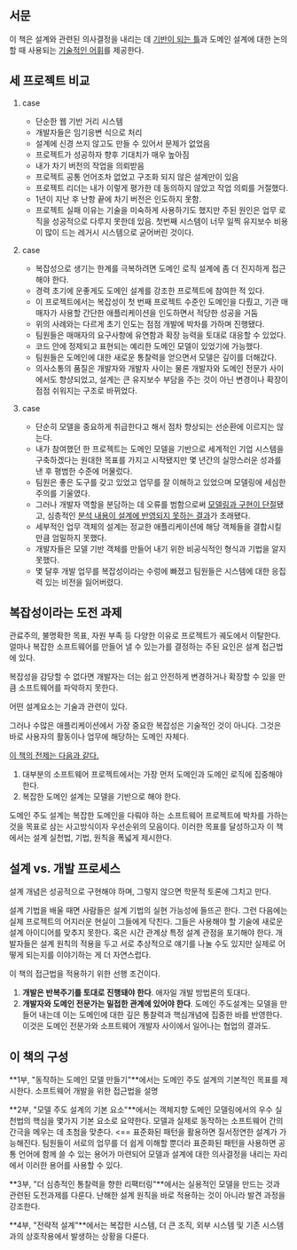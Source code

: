 ## 서문

이 책은 설계와 관련된 의사결정을 내리는 데 <u>기반이 되는 틀</u>과 도메인 설계에 대한 논의할 때 사용되는 <u>기술적인 어휘</u>를 제공한다.



## 세 프로젝트 비교

1. case 
    * 단순한 웹 기반 거리 시스템
    * 개발자들은 임기응변 식으로 처리
    * 설계에 신경 쓰지 않고도 만들 수 있어서 문제가 없었음
    * 프로젝트가 성공하자 향후 기대치가 매우 높아짐
    * 내가 차기 버전의 작업을 의뢰받음
    * 프로젝트 공통 언어조차 없었고 구조화 되지 않은 설계만이 있음
    * 프로젝트 리더는 내가 이렇게 평가한 데 동의하지 않았고 작업 의뢰를 거절했다.
    * 1년이 지난 후 난항 끝에 차기 버전은 인도하지 못함.
    * 프로젝트 실패 이유는 기술을 미숙하게 사용하기도 했지만 주된 원인은 업무 로직을 성공적으로 다루지 못한데 있음.
        첫번째 시스템이 너무 일찍 유지보수 비용이 많이 드는 레거시 시스템으로 굳어버린 것이다.

2. case
    * 복잡성으로 생기는 한계를 극복하려면 도메인 로직 설계에 좀 더 진지하게 접근해야 한다.
    * 경력 초기에 운좋게도 도메인 설계를 강조한 프로젝트에 참여한 적 있다.
    * 이 프로젝트에서는 복잡성이 첫 번째 프로젝트 수준인 도메인을 다뤘고, 기관 매매자가 사용할 간단한 애플리케이션을 인도하면서 적당한 성공을 거둠
    * 위의 사례와는 다르게 초기 인도는 점점 개발에 박차를 가하며 진행됐다. 
    * 팀원들은 매매자의 요구사항에 유연함과 확장 능력을 토대로 대응할 수 있었다.
    * 코드 안에 정제되고 표현되는 예리한 도메인 모델이 있었기에 가능했다.
    * 팀원들은 도메인에 대한 새로운 통찰력을 얻으면서 모델은 깊이를 더해갔다.
    * 의사소통의 품질은 개발자와 개발자 사이는 물론 개발자와 도메인 전문가 사이에서도 향샹되었고, 설계는 큰 유지보수 부담을 주는 것이 아닌 변경이나 확장이 점점 쉬워지는 구조로 바뀌었다.
3. case
    * 단순히 모델을 중요하게 취급한다고 해서 점차 향상되는 선순환에 이르지는 않는다.
    * 내가 참여했던 한 프로젝트는 도메인 모델을 기반으로 세계적인 기업 시스템을 구축하겠다는 원대한 목표를 가지고 시작됐지만 몇 년간의 실망스러운 성과를 낸 후 평범한 수준에 머물렀다.
    * 팀원은 좋은 도구를 갖고 있었고 업무를 잘 이해하고 있었으며 모델링에 세심한 주의를 기울였다. 
    * 그러나 개발자 역할을 분담하는 데 오류를 범함으로써 <u>모델링과 구현이 단절</u>됐고, 심층적인 <u>분석 내용이 설계에 반영되지 못하는 결과</u>가 초래됐다.
    * 세부적인 업무 객체의 설계는 정교한 애플리케이션에 해당 객체들을 결합시킬 만큼 엄밀하지 못했다.
    * 개발자들은 모델 기반 객체를 만들어 내기 위한 비공식적인 형식과 기법을 알지 못했다.
    * 몇 달후 개발 업무를 복잡성이라는 수렁에 빠졌고 팀원들은 시스템에 대한 응집력 있는 비전을 잃어버렸다.



## 복잡성이라는 도전 과제

관료주의, 불명확한 목표, 자원 부족 등 다양한 이유로 프로젝트가 궤도에서 이탈한다. 얼마나 복잡한 소프트웨어를 만들어 낼 수 있는가를 결정하는 주된 요인은 설계 접근법에 있다.

복잡성을 감당할 수 없다면 개발자는 더는 쉽고 안전하게 변경하거나 확장할 수 있을 만큼 소프트웨어를 파악하지 못한다.

어떤 설계요소는 기술과 관련이 있다.

그러나 수많은 애플리케이션에서 가장 중요한 복잡성은 기술적인 것이 아니다. 그것은 바로 사용자의 활동이나 업무에 해당하는 도메인 자체다.

<u>이 책의 전제는 다음과 같다.</u>

1. 대부분의 소프트웨어 프로젝트에서는 가장 먼저 도메인과 도메인 로직에 집중해야 한다.
2. 복잡한 도메인 설계는 모델을 기반으로 해야 한다.

도메인 주도 설계는 복잡한 도메인을 다뤄야 하는 소프트웨어 프로젝트에 박차를 가하는 것을 목표로 삼는 사고방식이자 우선순위의 모음이다. 이러한 목표를 달성하고자 이 책에서는 설계 실천법, 기법, 원칙을 폭넓게 제시한다.



## 설계 vs. 개발 프로세스

설계 개념은 성공적으로 구현해야 하며, 그렇지 않으면 학문적 토론에 그치고 만다.

설계 기법을 배울 때면 사람들은 설계 기법의 실현 가능성에 들뜨곤 한다. 그런 다음에는 실제 프로젝트의 어지러운 현실이 그들에게 닥친다.
그들은 사용해야 할 기술에 새로운 설계 아이디어를 맞추지 못한다. 혹은 시간 관계상 특정 설계 관점을 포기해야 한다. 개발자들은 설계 원칙의 적용을 두고 서로 추상적으로 얘기를 나눌 수도 있지만 실제로 어떻게 되는지를 이야기하는 게 더 자연스럽다.

이 책의 접근법을 적용하기 위한 선행 조건이다.

1. **개발은 반복주기를 토대로 진행돼야 한다**. 애자일 개발 방법론의 토대다.
2. **개발자와 도메인 전문가는 밀접한 관계에 있어야 한다**. 도메인 주도설계는 모델을 만들어 내는데 이는 도메인에 대한 깊은 통찰력과 핵심개념에 집중한 바를 반영한다. 이것은 도메인 전문가와 소프트웨어 개발자 사이에서 일어나는 협업의 결과도. 



## 이 책의 구성

**1부, "동작하는 도메인 모델 만들기"**에서는 도메인 주도 설계의 기본적인 목표를 제시한다. 소프트웨어 개발을 위한 접근법을 설명

**2부, "모델 주도 설계의 기본 요소"**에서는 객체지향 도메인 모델링에서의 우수 실천법의 핵심을 몇가지 기본 요소로 요약한다. 모델과 실제로 동작하는 소프트웨어 간의 간극을 메우는 데 초첨을 맞춘다. <== 표준화된 패턴을 활용하면 질서정연한 설계가 가능해진다. 팀원들이 서로의 업무를 더 쉽게 이해할 뿐더라 표준화된 패턴을 사용하면 공통 언어에 함께 쓸 수 있는 용어가 마련되어 모델과 설계에 대한 의사결정을 내리는 자리에서 이러한 용어를 사용할 수 있다.

**3부, "더 심층적인 통찰력을 향한 리팩터링"**에서는 실용적인 모델을 만드는 것과 관련된 도전과제를 다룬다. 난해한 설계 원칙을 바로 적용하는 것이 아니라 발견 과정을 강조한다.

**4부, "전략적 설계"**에서는 복잡한 시스템, 더 큰 조직, 외부 시스템 및 기존 시스템과의 상호작용에서 발생하는 상황을 다룬다.

